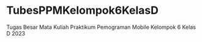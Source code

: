 # TubesPPMKelompok6KelasD
Tugas Besar Mata Kuliah Praktikum Pemograman Mobile Kelompok 6 Kelas D 2023
